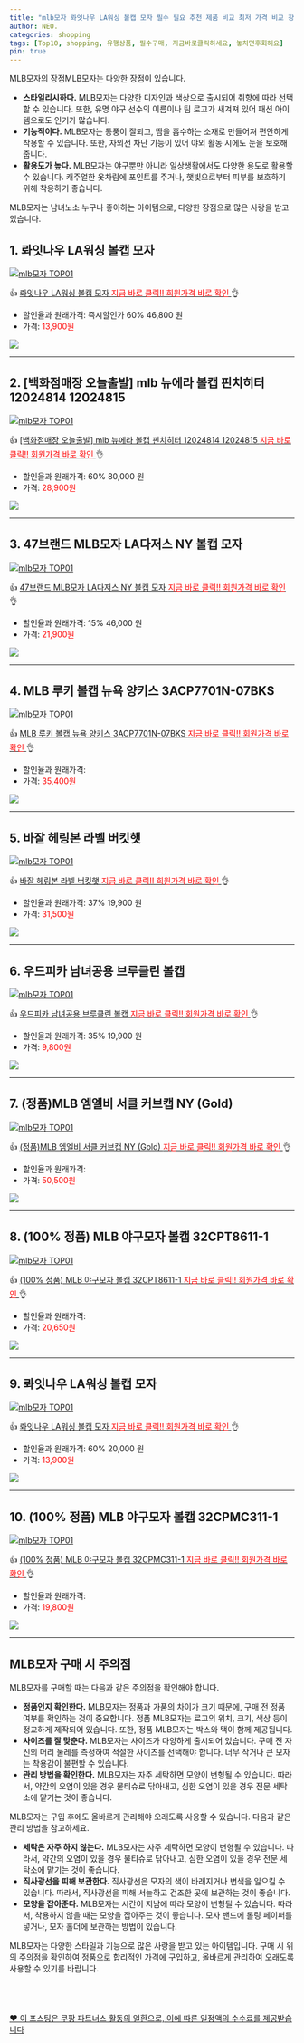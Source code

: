 ```yaml
---
title: "mlb모자 롸잇나우 LA워싱 볼캡 모자 필수 필요 추천 제품 비교 최저 가격 비교 장점 구매 후기 구매평"
author: NEO.
categories: shopping
tags: [Top10, shopping, 유행상품, 필수구매, 지금바로클릭하세요, 놓치면후회해요]
pin: true
---
```

MLB모자의 장점MLB모자는 다양한 장점이 있습니다.

* **스타일리시하다.** MLB모자는 다양한 디자인과 색상으로 출시되어 취향에 따라 선택할 수 있습니다. 또한, 유명 야구 선수의 이름이나 팀 로고가 새겨져 있어 패션 아이템으로도 인기가 많습니다.
* **기능적이다.** MLB모자는 통풍이 잘되고, 땀을 흡수하는 소재로 만들어져 편안하게 착용할 수 있습니다. 또한, 자외선 차단 기능이 있어 야외 활동 시에도 눈을 보호해 줍니다.
* **활용도가 높다.** MLB모자는 야구뿐만 아니라 일상생활에서도 다양한 용도로 활용할 수 있습니다. 캐주얼한 옷차림에 포인트를 주거나, 햇빛으로부터 피부를 보호하기 위해 착용하기 좋습니다.

MLB모자는 남녀노소 누구나 좋아하는 아이템으로, 다양한 장점으로 많은 사랑을 받고 있습니다.

   

## 1. 롸잇나우 LA워싱 볼캡 모자

[![mlb모자 TOP01](https://thumbnail9.coupangcdn.com/thumbnails/remote/490x490ex/image/vendor_inventory/a9a6/cac7097c7b93a9d5660d0cfad215b854fc3fe084726f22535c7ba70c9c7e.jpg)](https://link.coupang.com/re/AFFSDP?lptag=AF3617701&subid=GithubCoopas&pageKey=7539296920&traceid=V0-153&itemId=19814915716&vendorItemId=86916983727)


👍 [롸잇나우 LA워싱 볼캡 모자 <font color=red> 지금 바로 클릭!! 회원가격 바로 확인 </font> ](https://link.coupang.com/re/AFFSDP?lptag=AF3617701&subid=GithubCoopas&pageKey=7539296920&traceid=V0-153&itemId=19814915716&vendorItemId=86916983727) 👌 


- 할인율과 원래가격: 즉시할인가 60%  46,800   원
- 가격: <span style='color:red'>13,900원</span>

[![](/discount_price.png)](https://link.coupang.com/re/AFFSDP?lptag=AF3617701&subid=GithubCoopas&pageKey=7539296920&traceid=V0-153&itemId=19814915716&vendorItemId=86916983727)

---


   

## 2. [백화점매장 오늘출발] mlb 뉴에라 볼캡 핀치히터 12024814 12024815

[![mlb모자 TOP01](https://thumbnail6.coupangcdn.com/thumbnails/remote/490x490ex/image/vendor_inventory/82ad/631440f6dcc38bf344141f849a79a1bea233697e6b830866e9ebe88e9b3f.jpg)](https://link.coupang.com/re/AFFSDP?lptag=AF3617701&subid=GithubCoopas&pageKey=7350130278&traceid=V0-153&itemId=18912228885&vendorItemId=86039592157)


👍 [[백화점매장 오늘출발] mlb 뉴에라 볼캡 핀치히터 12024814 12024815 <font color=red> 지금 바로 클릭!! 회원가격 바로 확인 </font> ](https://link.coupang.com/re/AFFSDP?lptag=AF3617701&subid=GithubCoopas&pageKey=7350130278&traceid=V0-153&itemId=18912228885&vendorItemId=86039592157) 👌 


- 할인율과 원래가격: 60%  80,000   원
- 가격: <span style='color:red'>28,900원</span>

[![](/discount_price.png)](https://link.coupang.com/re/AFFSDP?lptag=AF3617701&subid=GithubCoopas&pageKey=7350130278&traceid=V0-153&itemId=18912228885&vendorItemId=86039592157)

---


   

## 3. 47브랜드 MLB모자 LA다저스 NY 볼캡 모자

[![mlb모자 TOP01](https://thumbnail8.coupangcdn.com/thumbnails/remote/490x490ex/image/vendor_inventory/fddb/20fd2460528cadc7e249f41179270f9ecdc8b41bae8a30c3c741be999169.jpg)](https://link.coupang.com/re/AFFSDP?lptag=AF3617701&subid=GithubCoopas&pageKey=7405204807&traceid=V0-153&itemId=19175285127&vendorItemId=86293326282)


👍 [47브랜드 MLB모자 LA다저스 NY 볼캡 모자 <font color=red> 지금 바로 클릭!! 회원가격 바로 확인 </font> ](https://link.coupang.com/re/AFFSDP?lptag=AF3617701&subid=GithubCoopas&pageKey=7405204807&traceid=V0-153&itemId=19175285127&vendorItemId=86293326282) 👌 


- 할인율과 원래가격: 15%  46,000   원
- 가격: <span style='color:red'>21,900원</span>

[![](/discount_price.png)](https://link.coupang.com/re/AFFSDP?lptag=AF3617701&subid=GithubCoopas&pageKey=7405204807&traceid=V0-153&itemId=19175285127&vendorItemId=86293326282)

---


   

## 4. MLB 루키 볼캡 뉴욕 양키스 3ACP7701N-07BKS

[![mlb모자 TOP01](https://thumbnail10.coupangcdn.com/thumbnails/remote/490x490ex/image/vendor_inventory/a8b7/2797184b5bd427f7b637956634d3789167814d756cea368eed5ad162e37c.jpg)](https://link.coupang.com/re/AFFSDP?lptag=AF3617701&subid=GithubCoopas&pageKey=6475165724&traceid=V0-153&itemId=14150126303&vendorItemId=71183017543)


👍 [MLB 루키 볼캡 뉴욕 양키스 3ACP7701N-07BKS <font color=red> 지금 바로 클릭!! 회원가격 바로 확인 </font> ](https://link.coupang.com/re/AFFSDP?lptag=AF3617701&subid=GithubCoopas&pageKey=6475165724&traceid=V0-153&itemId=14150126303&vendorItemId=71183017543) 👌 


- 할인율과 원래가격: 
- 가격: <span style='color:red'>35,400원</span>

[![](/discount_price.png)](https://link.coupang.com/re/AFFSDP?lptag=AF3617701&subid=GithubCoopas&pageKey=6475165724&traceid=V0-153&itemId=14150126303&vendorItemId=71183017543)

---


   

## 5. 바잘 헤링본 라벨 버킷햇

[![mlb모자 TOP01](https://thumbnail9.coupangcdn.com/thumbnails/remote/490x490ex/image/retail/images/1935170962731865-4a75f150-58ad-4c9b-9b95-850b2e10d463.jpg)](https://link.coupang.com/re/AFFSDP?lptag=AF3617701&subid=GithubCoopas&pageKey=5172377579&traceid=V0-153&itemId=7139080784&vendorItemId=74102007943)


👍 [바잘 헤링본 라벨 버킷햇 <font color=red> 지금 바로 클릭!! 회원가격 바로 확인 </font> ](https://link.coupang.com/re/AFFSDP?lptag=AF3617701&subid=GithubCoopas&pageKey=5172377579&traceid=V0-153&itemId=7139080784&vendorItemId=74102007943) 👌 


- 할인율과 원래가격: 37%  19,900   원
- 가격: <span style='color:red'>31,500원</span>

[![](/discount_price.png)](https://link.coupang.com/re/AFFSDP?lptag=AF3617701&subid=GithubCoopas&pageKey=5172377579&traceid=V0-153&itemId=7139080784&vendorItemId=74102007943)

---


   

## 6. 우드피카 남녀공용 브루클린 볼캡

[![mlb모자 TOP01](https://thumbnail9.coupangcdn.com/thumbnails/remote/490x490ex/image/vendor_inventory/8863/397b8b136f621c25c3641c47e0281f5959124e4b42e635d89d3e04b705b7.jpg)](https://link.coupang.com/re/AFFSDP?lptag=AF3617701&subid=GithubCoopas&pageKey=6638903540&traceid=V0-153&itemId=15167903890&vendorItemId=82400313399)


👍 [우드피카 남녀공용 브루클린 볼캡 <font color=red> 지금 바로 클릭!! 회원가격 바로 확인 </font> ](https://link.coupang.com/re/AFFSDP?lptag=AF3617701&subid=GithubCoopas&pageKey=6638903540&traceid=V0-153&itemId=15167903890&vendorItemId=82400313399) 👌 


- 할인율과 원래가격: 35%  19,900   원
- 가격: <span style='color:red'>9,800원</span>

[![](/discount_price.png)](https://link.coupang.com/re/AFFSDP?lptag=AF3617701&subid=GithubCoopas&pageKey=6638903540&traceid=V0-153&itemId=15167903890&vendorItemId=82400313399)

---


   

## 7. (정품)MLB 엠엘비 서클 커브캡 NY (Gold)

[![mlb모자 TOP01](https://thumbnail7.coupangcdn.com/thumbnails/remote/490x490ex/image/vendor_inventory/eebd/a9233b7ca67be671e2eaf61b44ac1a4c0256c7f05ab3a3239fe0abe631b7.jpg)](https://link.coupang.com/re/AFFSDP?lptag=AF3617701&subid=GithubCoopas&pageKey=7552691508&traceid=V0-153&itemId=19880579647&vendorItemId=87836516909)


👍 [(정품)MLB 엠엘비 서클 커브캡 NY (Gold) <font color=red> 지금 바로 클릭!! 회원가격 바로 확인 </font> ](https://link.coupang.com/re/AFFSDP?lptag=AF3617701&subid=GithubCoopas&pageKey=7552691508&traceid=V0-153&itemId=19880579647&vendorItemId=87836516909) 👌 


- 할인율과 원래가격: 
- 가격: <span style='color:red'>50,500원</span>

[![](/discount_price.png)](https://link.coupang.com/re/AFFSDP?lptag=AF3617701&subid=GithubCoopas&pageKey=7552691508&traceid=V0-153&itemId=19880579647&vendorItemId=87836516909)

---


   

## 8. (100% 정품) MLB 야구모자 볼캡 32CPT8611-1

[![mlb모자 TOP01](https://thumbnail6.coupangcdn.com/thumbnails/remote/490x490ex/image/vendor_inventory/fb94/38200fb3d088e7146df1bed035f463a84cb88fdde94910ab8da8fc4a3da5.jpg)](https://link.coupang.com/re/AFFSDP?lptag=AF3617701&subid=GithubCoopas&pageKey=7721962794&traceid=V0-153&itemId=20726912689&vendorItemId=87797604202)


👍 [(100% 정품) MLB 야구모자 볼캡 32CPT8611-1 <font color=red> 지금 바로 클릭!! 회원가격 바로 확인 </font> ](https://link.coupang.com/re/AFFSDP?lptag=AF3617701&subid=GithubCoopas&pageKey=7721962794&traceid=V0-153&itemId=20726912689&vendorItemId=87797604202) 👌 


- 할인율과 원래가격: 
- 가격: <span style='color:red'>20,650원</span>

[![](/discount_price.png)](https://link.coupang.com/re/AFFSDP?lptag=AF3617701&subid=GithubCoopas&pageKey=7721962794&traceid=V0-153&itemId=20726912689&vendorItemId=87797604202)

---


   

## 9. 롸잇나우 LA워싱 볼캡 모자

[![mlb모자 TOP01](https://thumbnail8.coupangcdn.com/thumbnails/remote/490x490ex/image/vendor_inventory/9251/54f959eb721d45904f02f9b84e6439f21e071ae8493addc1656bb137207f.jpg)](https://link.coupang.com/re/AFFSDP?lptag=AF3617701&subid=GithubCoopas&pageKey=7539296920&traceid=V0-153&itemId=19814915719&vendorItemId=86916983704)


👍 [롸잇나우 LA워싱 볼캡 모자 <font color=red> 지금 바로 클릭!! 회원가격 바로 확인 </font> ](https://link.coupang.com/re/AFFSDP?lptag=AF3617701&subid=GithubCoopas&pageKey=7539296920&traceid=V0-153&itemId=19814915719&vendorItemId=86916983704) 👌 


- 할인율과 원래가격: 60%  20,000   원
- 가격: <span style='color:red'>13,900원</span>

[![](/discount_price.png)](https://link.coupang.com/re/AFFSDP?lptag=AF3617701&subid=GithubCoopas&pageKey=7539296920&traceid=V0-153&itemId=19814915719&vendorItemId=86916983704)

---


   

## 10. (100% 정품) MLB 야구모자 볼캡 32CPMC311-1

[![mlb모자 TOP01](https://thumbnail6.coupangcdn.com/thumbnails/remote/490x490ex/image/vendor_inventory/8b49/36ffc8dfa473eee470d5622c9790f5dbb6f2fdf72a9f7a581521b873d3da.jpg)](https://link.coupang.com/re/AFFSDP?lptag=AF3617701&subid=GithubCoopas&pageKey=7732052467&traceid=V0-153&itemId=20780301440&vendorItemId=87850113810)


👍 [(100% 정품) MLB 야구모자 볼캡 32CPMC311-1 <font color=red> 지금 바로 클릭!! 회원가격 바로 확인 </font> ](https://link.coupang.com/re/AFFSDP?lptag=AF3617701&subid=GithubCoopas&pageKey=7732052467&traceid=V0-153&itemId=20780301440&vendorItemId=87850113810) 👌 


- 할인율과 원래가격: 
- 가격: <span style='color:red'>19,800원</span>

[![](/discount_price.png)](https://link.coupang.com/re/AFFSDP?lptag=AF3617701&subid=GithubCoopas&pageKey=7732052467&traceid=V0-153&itemId=20780301440&vendorItemId=87850113810)

---
<h2>MLB모자 구매 시 주의점</h2>

MLB모자를 구매할 때는 다음과 같은 주의점을 확인해야 합니다.

* **정품인지 확인한다.** MLB모자는 정품과 가품의 차이가 크기 때문에, 구매 전 정품 여부를 확인하는 것이 중요합니다. 정품 MLB모자는 로고의 위치, 크기, 색상 등이 정교하게 제작되어 있습니다. 또한, 정품 MLB모자는 박스와 택이 함께 제공됩니다.
* **사이즈를 잘 맞춘다.** MLB모자는 사이즈가 다양하게 출시되어 있습니다. 구매 전 자신의 머리 둘레를 측정하여 적절한 사이즈를 선택해야 합니다. 너무 작거나 큰 모자는 착용감이 불편할 수 있습니다.
* **관리 방법을 확인한다.** MLB모자는 자주 세탁하면 모양이 변형될 수 있습니다. 따라서, 약간의 오염이 있을 경우 물티슈로 닦아내고, 심한 오염이 있을 경우 전문 세탁소에 맡기는 것이 좋습니다.

MLB모자는 구입 후에도 올바르게 관리해야 오래도록 사용할 수 있습니다. 다음과 같은 관리 방법을 참고하세요.

* **세탁은 자주 하지 않는다.** MLB모자는 자주 세탁하면 모양이 변형될 수 있습니다. 따라서, 약간의 오염이 있을 경우 물티슈로 닦아내고, 심한 오염이 있을 경우 전문 세탁소에 맡기는 것이 좋습니다.
* **직사광선을 피해 보관한다.** 직사광선은 모자의 색이 바래지거나 변색을 일으킬 수 있습니다. 따라서, 직사광선을 피해 서늘하고 건조한 곳에 보관하는 것이 좋습니다.
* **모양을 잡아준다.** MLB모자는 시간이 지남에 따라 모양이 변형될 수 있습니다. 따라서, 착용하지 않을 때는 모양을 잡아주는 것이 좋습니다. 모자 밴드에 롤링 페이퍼를 넣거나, 모자 홀더에 보관하는 방법이 있습니다.

MLB모자는 다양한 스타일과 기능으로 많은 사랑을 받고 있는 아이템입니다. 구매 시 위의 주의점을 확인하여 정품으로 합리적인 가격에 구입하고, 올바르게 관리하여 오래도록 사용할 수 있기를 바랍니다.<br><br><br><br><br> [ ❤  이 포스팅은 쿠팡 파트너스 활동의 일환으로, 이에 따른 일정액의 수수료를 제공받습니다](https://link.coupang.com/a/bcEFyh)